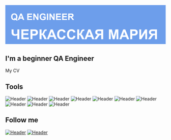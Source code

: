 ![Header](https://github.com/maricherkasskaya/maricherkasskaya/blob/main/assets/Header.png)

## I'm a beginner QA Engineer

My CV

## Tools
![Header](https://img.shields.io/badge/Jira-090909?style=for-the-badge&logo=jira&logoColor=136be1)
![Header](https://img.shields.io/badge/Postman-090909?style=for-the-badge&logo=postman&logoColor=f76935)
![Header](https://img.shields.io/badge/Github-090909?style=for-the-badge&logo=github&logoColor=8cc4d7)
![Header](https://img.shields.io/badge/Figma-090909?style=for-the-badge&logo=figma&logoColor=7d5fa6)
![Header](https://img.shields.io/badge/MySQL-090909?style=for-the-badge&logo=mysql&logoColor=00618a)
![Header](https://img.shields.io/badge/DevTools-090909?style=for-the-badge&logo=googlechrome&logoColor=2674f2)
![Header](https://img.shields.io/badge/AndroidStudio-090909?style=for-the-badge&logo=androidstudio&logoColor=3ad07d)
![Header](https://img.shields.io/badge/TestRail-090909?style=for-the-badge&logo=&logoColor=71b556)
![Header](https://img.shields.io/badge/Insomnia-090909?style=for-the-badge&logo=Insomnia&logoColor=blueviolet)
![Header](https://img.shields.io/badge/CharlesProxy-090909?style=for-the-badge&logo=CharlesProxy&logoColor=8cc4d7)

## Follow me
[![Header](https://img.shields.io/badge/Telegram-090909?style=for-the-badge&logo=telegram&logoColor=136be1)](https://t.me/maricherkasskaya)
[![Header](https://img.shields.io/badge/Habr-090909?style=for-the-badge&logo=habr&logoColor)](https://career.habr.com/maria_cherkasskaya)